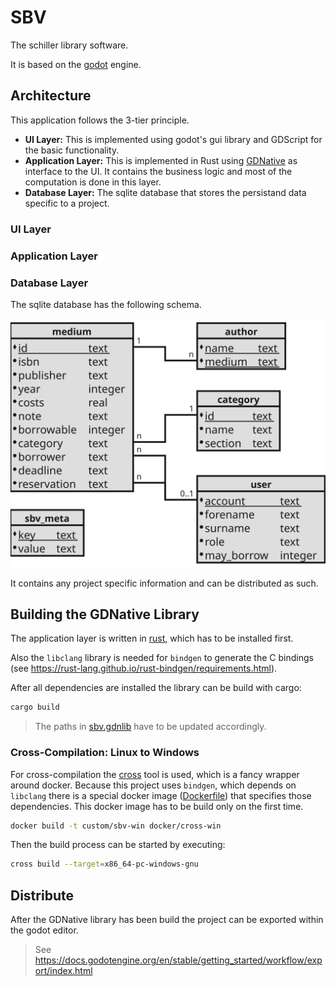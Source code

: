 # SBV

The schiller library software.

It is based on the [godot](https://godotengine.org/) engine.

## Architecture

This application follows the 3-tier principle.

* **UI Layer:** This is implemented using godot's gui library and GDScript for the basic functionality.
* **Application Layer:** This is implemented in Rust using [GDNative](https://docs.godotengine.org/en/stable/tutorials/plugins/gdnative/index.html) as interface to the UI.
It contains the business logic and most of the computation is done in this layer.
* **Database Layer:** The sqlite database that stores the persistand data specific to a project.

### UI Layer

### Application Layer

### Database Layer

The sqlite database has the following schema.

![Database Schema](images/sbv_db.svg)

It contains any project specific information and can be distributed as such.


## Building the GDNative Library

The application layer is written in [rust](https://www.rust-lang.org/), which has to be installed first.

Also the `libclang` library is needed for `bindgen` to generate the C bindings (see https://rust-lang.github.io/rust-bindgen/requirements.html).

After all dependencies are installed the library can be build with cargo:
```bash
cargo build
```

> The paths in [sbv.gdnlib](lib/sbv.gdnlib) have to be updated accordingly.

### Cross-Compilation: Linux to Windows

For cross-compilation the [cross](https://github.com/rust-embedded/cross) tool is used, which is a fancy wrapper around docker.
Because this project uses `bindgen`, which depends on `libclang` there is a special docker image ([Dockerfile](docker/cross-win/Dockerfile)) that specifies those dependencies.
This docker image has to be build only on the first time.
```bash
docker build -t custom/sbv-win docker/cross-win
```

Then the build process can be started by executing:
```bash
cross build --target=x86_64-pc-windows-gnu
```

## Distribute

After the GDNative library has been build the project can be exported within the godot editor.

> See https://docs.godotengine.org/en/stable/getting_started/workflow/export/index.html
